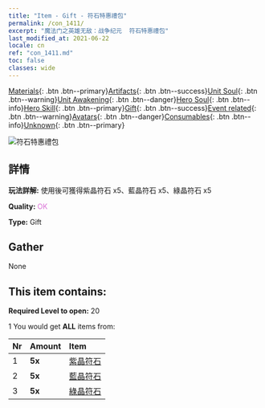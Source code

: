 ```yaml
---
title: "Item - Gift - 符石特惠禮包"
permalink: /con_1411/
excerpt: "魔法门之英雄无敌：战争纪元  符石特惠禮包"
last_modified_at: 2021-06-22
locale: cn
ref: "con_1411.md"
toc: false
classes: wide
---
```

 [Materials](/ItemsCN/){: .btn .btn--primary}[Artifacts](/ItemsCN/Artifacts/){: .btn .btn--success}[Unit Soul](/ItemsCN/UnitSoul/){: .btn .btn--warning}[Unit Awakening](/ItemsCN/UnitAwakening/){: .btn .btn--danger}[Hero Soul](/ItemsCN/HeroSoul/){: .btn .btn--info}[Hero Skill](/ItemsCN/HeroSkill/){: .btn .btn--primary}[Gift](/ItemsCN/Gift/){: .btn .btn--success}[Event related](/ItemsCN/Events/){: .btn .btn--warning}[Avatars](/ItemsCN/Avatars/){: .btn .btn--danger}[Consumables](/ItemsCN/Consumables/){: .btn .btn--info}[Unknown](/ItemsCN/Unknown/){: .btn .btn--primary}

 ![符石特惠禮包](/images/t/i_907025.png)

## 詳情
 **玩法詳解:** 使用後可獲得紫晶符石 x5、藍晶符石 x5、綠晶符石 x5

 **Quality:** <span style="color: #DA70D6">OK</span>

 **Type:** Gift

## Gather

  None

## This item contains:

 **Required Level to open:** 20

 1 You would get **ALL** items  from:

  | Nr | Amount |     Item    |
  |:---|:-------|:------------|
  | 1 |  **5x** | [紫晶符石](/cn/Items/con_720/) |  | 
  | 2 |  **5x** | [藍晶符石](/cn/Items/con_716/) |  | 
  | 3 |  **5x** | [綠晶符石](/cn/Items/con_711/) |  | 
